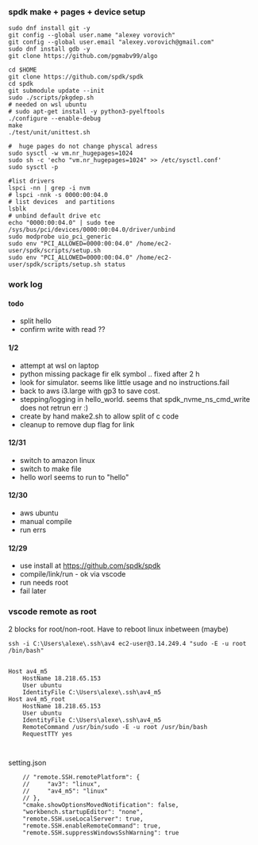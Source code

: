 
### spdk make + pages + device setup
```
sudo dnf install git -y
git config --global user.name "alexey vorovich"
git config --global user.email "alexey.vorovich@gmail.com"
sudo dnf install gdb -y
git clone https://github.com/pgmabv99/algo

cd $HOME
git clone https://github.com/spdk/spdk
cd spdk
git submodule update --init
sudo ./scripts/pkgdep.sh
# needed on wsl ubuntu
# sudo apt-get install -y python3-pyelftools 
./configure --enable-debug
make
./test/unit/unittest.sh

#  huge pages do not change physcal adress
sudo sysctl -w vm.nr_hugepages=1024
sudo sh -c 'echo "vm.nr_hugepages=1024" >> /etc/sysctl.conf'
sudo sysctl -p

#list drivers
lspci -nn | grep -i nvm
# lspci -nnk -s 0000:00:04.0
# list devices  and partitions
lsblk
# unbind default drive etc
echo "0000:00:04.0" | sudo tee /sys/bus/pci/devices/0000:00:04.0/driver/unbind
sudo modprobe uio_pci_generic
sudo env "PCI_ALLOWED=0000:00:04.0" /home/ec2-user/spdk/scripts/setup.sh 
sudo env "PCI_ALLOWED=0000:00:04.0" /home/ec2-user/spdk/scripts/setup.sh status

```



### work log
#### todo
 - split hello
 - confirm write with read ??

#### 1/2
- attempt at wsl on laptop
- python missing package fir elk symbol .. fixed after 2 h
- look for simulator. seems like little usage and no instructions.fail
- back to aws i3.large with gp3 to save cost.
- stepping/logging  in hello_world.  seems that spdk_nvme_ns_cmd_write does not retrun err :)
- create by hand make2.sh to allow split of c code 
- cleanup to remove dup flag for link

#### 12/31
- switch to amazon linux
- switch to make file 
- hello worl seems to run to "hello"
#### 12/30
- aws ubuntu
- manual compile
- run errs
#### 12/29 
- use install at https://github.com/spdk/spdk
- compile/link/run - ok via vscode 
- run needs root
- fail later


### vscode remote as root


2 blocks for root/non-root. Have to reboot linux inbetween (maybe)

```
ssh -i C:\Users\alexe\.ssh\av4 ec2-user@3.14.249.4 "sudo -E -u root /bin/bash"


Host av4_m5
    HostName 18.218.65.153
    User ubuntu
    IdentityFile C:\Users\alexe\.ssh\av4_m5
Host av4_m5_root
    HostName 18.218.65.153
    User ubuntu
    IdentityFile C:\Users\alexe\.ssh\av4_m5
    RemoteCommand /usr/bin/sudo -E -u root /usr/bin/bash
    RequestTTY yes



```

setting.json
```
    // "remote.SSH.remotePlatform": {
    //     "av3": "linux",
    //     "av4_m5": "linux"
    // },
    "cmake.showOptionsMovedNotification": false,
    "workbench.startupEditor": "none",
    "remote.SSH.useLocalServer": true,
    "remote.SSH.enableRemoteCommand": true,
    "remote.SSH.suppressWindowsSshWarning": true
```

